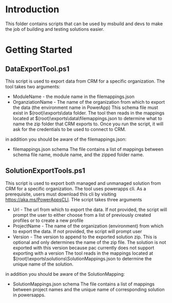 # Introduction
This folder contains scripts that can be used by msbuild and devs to make the job of building and testing solutions easier.

# Getting Started
## DataExportTool.ps1
This script is used to export data from CRM for a specific organization. The tool takes two arguments:
* ModuleName - the module name in the filemappings.json
* OrganziationName - The name of the organization from which to export the data (the environment name in PowerApp)
This schema file must exist in $(root)\exports\data folder. The tool then reads in the mappings located at $(root)\exports\data\filemappings.json to determine what to name the zip folder that CRM exports to. Once you run the script, it will ask for the credentials to be used to connect to CRM.

in addition you should be aware of the filemappings.json:
* filemappings.json schema
The file contains a list of mappings between schema file name, module name, and the zipped folder name.
## SolutionExportTools.ps1
This script is used to export both managed and unmanaged solution from CRM for a specific organization. The tool uses powerapps cli. As a prerequisite, users must download this cli by visiting  https://aka.ms/PowerAppsCLI. THe script takes three arguments

* Url - The url from which to export the data. If not provided, the script will prompt the user to either choose from a list of previously created profiles or to create a new profile
* ProjectName - The name of the organization (environment) from which to export the data. If not provided, the script will prompt user
* Version - The version to append to the exported solution zip. This is optional and only determines the name of the zip file. The solution is not exported with this version because pac currently does not support exporting with a version
The tool reads in the mappings located at $(root)\exports\solutions\SolutionMappings.json to determine the unique name of the solution. 

in addition you should be aware of the SolutionMapping:
* SolutionMappings.json schema
The file contains a list of mappings between project names and the unique name of corresponding solution in powersapps.
